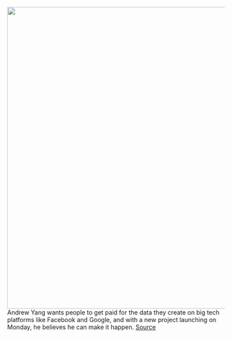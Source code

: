<img src='https://cdn.vox-cdn.com/thumbor/fkKRErIgQ1bq_CSKUCD3MgwoVmQ=/0x0:2040x1360/1200x800/filters:focal(857x517:1183x843)/cdn.vox-cdn.com/uploads/chorus_image/image/66965199/akrales_190411_3346_0075.0.jpg' width='700px' /><br/>
Andrew Yang wants people to get paid for the data they create on big tech platforms like Facebook and Google, and with a new project launching on Monday, he believes he can make it happen.
<a href='https://www.theverge.com/2020/6/22/21298919/andrew-yang-big-tech-data-dividend-project-facebook-google-ubi'> Source <a/>